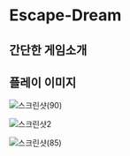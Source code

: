 # Escape-Dream

## 간단한 게임소개

## 플레이 이미지
   
![스크린샷(90)](https://user-images.githubusercontent.com/81098888/119979609-221b3300-bff6-11eb-9879-f104f230c371.png)


![스크린샷2](https://user-images.githubusercontent.com/81098888/119979071-678b3080-bff5-11eb-92ce-3a70902ad81b.png)


![스크린샷(85)](https://user-images.githubusercontent.com/81098888/119534272-af297680-bdc1-11eb-8779-c2c399a1add4.png)


